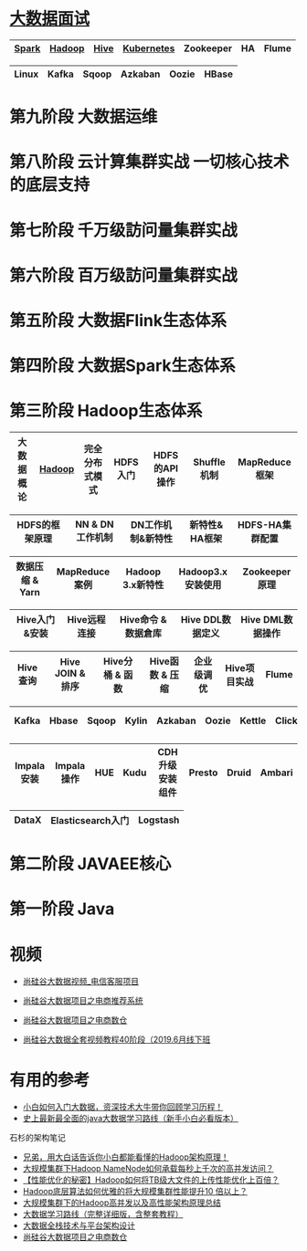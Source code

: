 # [大数据面试](https://github.com/stevenli91748/Big-Data/blob/master/interview.md)

[Spark](https://github.com/stevenli91748/Big-Data/blob/master/Spark/README.md)|[Hadoop](https://github.com/stevenli91748/Big-Data/blob/master/Hadoop/README.md)|[Hive](https://github.com/stevenli91748/Big-Data/blob/master/Hive/README.md)|[Kubernetes](https://github.com/stevenli91748/Big-Data/blob/master/Kubernetes/README.md)|Zookeeper|HA|Flume|
---|---|---|---|---|---|---|

Linux|Kafka|Sqoop|Azkaban|Oozie|HBase|
---|---|---|---|---|---|

# 第九阶段  大数据运维
# 第八阶段  云计算集群实战 一切核心技术的底层支持
# 第七阶段  千万级訪问量集群实战
# 第六阶段  百万级訪问量集群实战
# 第五阶段  大数据Flink生态体系
# 第四阶段  大数据Spark生态体系
# 第三阶段  Hadoop生态体系

大数据概论|[Hadoop](https://github.com/stevenli91748/Big-Data/blob/master/Hadoop/README.md)|完全分布式模式|HDFS入门|HDFS的API操作|Shuffle机制|MapReduce框架|
---|---|---|---|---|---|---|

HDFS的框架原理|NN & DN工作机制|DN工作机制&新特性|新特性& HA框架|HDFS-HA集群配置|
---|---|---|---|----|

数据压缩 & Yarn|MapReduce案例|Hadoop 3.x新特性|Hadoop3.x安装使用|Zookeeper原理|
---|---|---|---|---|

Hive入门&安装| Hive远程连接|Hive命令 & 数据倉库|Hive DDL数据定义|Hive DML数据操作|
---|---|---|---|---|

Hive查询|Hive JOIN & 排序|Hive分桶 & 函数|Hive函数 & 压缩|企业级调优|Hive项目实战|Flume|
---|---|---|---|---|---|---|

Kafka|Hbase|Sqoop|Kylin|Azkaban|Oozie|Kettle|ClickHouse|Cloudera Manager|
---|---|---|---|---|---|---|---|---|

Impala安装|Impala操作|HUE|Kudu|CDH升级安装组件|Presto|Druid|Ambari|
---|---|---|---|---|---|---|---|

DataX|Elasticsearch入门|Logstash|
---|---|---|

# 第二阶段  JAVAEE核心
# 第一阶段  Java





# 视频

* [尚硅谷大数据视频_电信客服项目](https://www.bilibili.com/video/av40566659?from=search&seid=5616888746108717258)
* [尚硅谷大数据项目之电商推荐系统](https://www.bilibili.com/video/av68423911?from=search&seid=5294401660402202118)
* [尚硅谷大数据项目之电商数仓](https://www.bilibili.com/video/av55253332?from=search&seid=2329343007218467895 "该项目以国内电商巨头实际业务应用场景为依托，紧跟大数据主流需求，对电商数仓的常见实战指标以及难点实战指标进行了详尽讲解，让你迅速成长，获取最前沿的技术经验,项目架构
Nginx、SpringBoot + MySql + Flume + Kafka + Sqoop + Hadoop + Logstash + Zookeeper")

* [尚硅谷大数据全套视频教程40阶段（2019.6月线下班](https://www.bilibili.com/video/av75859780?from=search&seid=2329343007218467895)


# 有用的参考

* [小白如何入门大数据，资深技术大牛带你回顾学习历程！](https://blog.csdn.net/qq_41842579/article/details/85710538)
* [史上最新最全面的java大数据学习路线（新手小白必看版本）](https://blog.csdn.net/ygcxydzx/article/details/82781572)

石杉的架构笔记
* [ 兄弟，用大白话告诉你小白都能看懂的Hadoop架构原理！](https://mp.weixin.qq.com/s/4A0eJ4Do_zbbPgVpzvpRpw)
* [大规模集群下Hadoop NameNode如何承载每秒上千次的高并发访问？](https://mp.weixin.qq.com/s/dfYMUc-Lb7Db6ZMeuS5Z7A)
* [【性能优化的秘密】Hadoop如何将TB级大文件的上传性能优化上百倍？](https://mp.weixin.qq.com/s/2HM9NMRHizKTJoYjg8lZ1Q)
* [Hadoop底层算法如何优雅的将大规模集群性能提升10 倍以上？](https://mp.weixin.qq.com/s/VxN02QtZRQo88G942y5g6g)
* [大规模集群下的Hadoop高并发以及高性能架构原理总结](https://mp.weixin.qq.com/s/e49b-yrPbwHudwRvcs-Tfw)
* [大数据学习路线（完整详细版，含整套教程）](https://blog.csdn.net/CSDN_fzs/article/details/78984845)
* [大数据全栈技术与平台架构设计](https://blog.csdn.net/Peter_Changyb/article/details/88661912)
* [尚硅谷大数据项目之电商数仓](https://www.bilibili.com/video/av55253332?from=search&seid=4161032852445617805)
